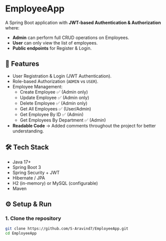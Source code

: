 # EmployeeApp

A Spring Boot application with **JWT-based Authentication & Authorization** where:

- **Admin** can perform full CRUD operations on Employees.
- **User** can only view the list of employees.
- **Public endpoints** for Register & Login.



## 🚀 Features
- User Registration & Login (JWT Authentication).
- Role-based Authorization (`ADMIN` vs `USER`).
- Employee Management:
  - Create Employee ✅ (Admin only)
  - Update Employee ✅ (Admin only)
  - Delete Employee ✅ (Admin only)
  - Get All Employees ✅ (User/Admin)
  - Get Employee By ID ✅ (Admin)
  - Get Employees By Department ✅ (Admin)
- **Readable Code** → Added comments throughout the project for better understanding.



## 🛠️ Tech Stack
- Java 17+
- Spring Boot 3
- Spring Security + JWT
- Hibernate / JPA
- H2 (in-memory) or MySQL (configurable)
- Maven



## ⚙️ Setup & Run

### 1. Clone the repository
```bash
git clone https://github.com/S-Aravind7/EmployeeApp.git
cd EmployeeApp
